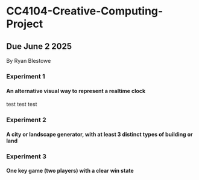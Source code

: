 # CC4104-Creative-Computing-Project
## Due June 2 2025

By Ryan Blestowe


### Experiment 1
#### An alternative visual way to represent a realtime clock
test test test

### Experiment 2
#### A city or landscape generator, with at least 3 distinct types of building or land


### Experiment 3
#### One key game (two players) with a clear win state

